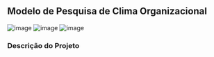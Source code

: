 ## Modelo de Pesquisa de Clima Organizacional
![image](https://github.com/user-attachments/assets/3d32c573-85ee-445f-9590-98a8015cf5a1)
![image](https://github.com/user-attachments/assets/aef0eec9-4a30-4ab2-9f38-7f9f1514f23d)
![image](https://github.com/user-attachments/assets/280cc26e-0f04-49da-a7b4-be83f58b8b3a)


### Descrição do Projeto



